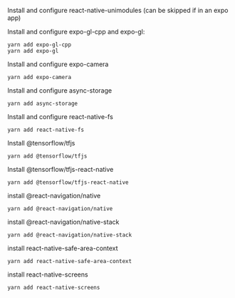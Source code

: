 Install and configure react-native-unimodules (can be skipped if in an expo app)

Install and configure expo-gl-cpp and expo-gl:
```
yarn add expo-gl-cpp 
yarn add expo-gl
```
Install and configure expo-camera
```
yarn add expo-camera
```
Install and configure async-storage
```
yarn add async-storage
```
Install and configure react-native-fs
```
yarn add react-native-fs
```
Install @tensorflow/tfjs
```
yarn add @tensorflow/tfjs
```
Install @tensorflow/tfjs-react-native
```
yarn add @tensorflow/tfjs-react-native
```
install @react-navigation/native 
```
yarn add @react-navigation/native 
```
install @react-navigation/native-stack
```
yarn add @react-navigation/native-stack
```
install react-native-safe-area-context
```
yarn add react-native-safe-area-context
```
install react-native-screens
```
yarn add react-native-screens
```